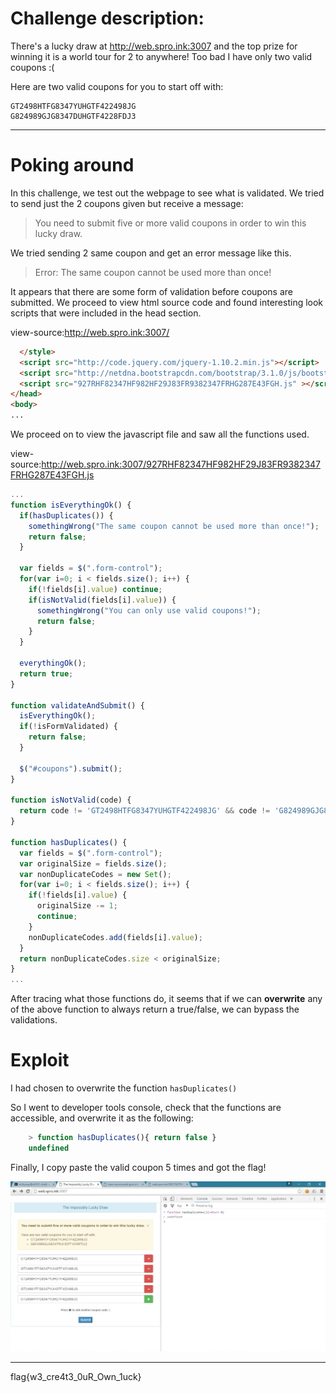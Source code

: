 Challenge description:
==
There's a lucky draw at http://web.spro.ink:3007 and the top prize for winning it is a world tour for 2 to anywhere! Too bad I have only two valid coupons :(

Here are two valid coupons for you to start off with:

    GT2498HTFG8347YUHGTF422498JG
    G824989GJG8347DUHGTF4228FDJ3

---
Poking around
==
In this challenge, we test out the webpage to see what is validated. 
We tried to send just the 2 coupons given but receive a message: 
> You need to submit five or more valid coupons in order to win this lucky draw.


We tried sending 2 same coupon and get an error message like this.

> Error: The same coupon cannot be used more than once!

It appears that there are some form of validation before coupons are submitted. We proceed to view html source code and found interesting look scripts that were included in the head section.

view-source:http://web.spro.ink:3007/
```html
  </style>
  <script src="http://code.jquery.com/jquery-1.10.2.min.js"></script>
  <script src="http://netdna.bootstrapcdn.com/bootstrap/3.1.0/js/bootstrap.min.js"></script>
  <script src="927RHF82347HF982HF29J83FR9382347FRHG287E43FGH.js" ></script>
</head>
<body>
...
```

We proceed on to view the javascript file and saw all the functions used.

view-source:http://web.spro.ink:3007/927RHF82347HF982HF29J83FR9382347FRHG287E43FGH.js
```javascript
...
function isEverythingOk() {
  if(hasDuplicates()) {
    somethingWrong("The same coupon cannot be used more than once!");
    return false;
  }

  var fields = $(".form-control");
  for(var i=0; i < fields.size(); i++) {
    if(!fields[i].value) continue;
    if(isNotValid(fields[i].value)) {
      somethingWrong("You can only use valid coupons!");
      return false;
    }
  }

  everythingOk();
  return true;
}

function validateAndSubmit() {
  isEverythingOk();
  if(!isFormValidated) {
    return false;
  }

  $("#coupons").submit();
}

function isNotValid(code) {
  return code != 'GT2498HTFG8347YUHGTF422498JG' && code != 'G824989GJG8347DUHGTF4228FDJ3';
}

function hasDuplicates() {
  var fields = $(".form-control");
  var originalSize = fields.size();
  var nonDuplicateCodes = new Set();
  for(var i=0; i < fields.size(); i++) {
    if(!fields[i].value) {
      originalSize -= 1;
      continue;
    }
    nonDuplicateCodes.add(fields[i].value);
  }
  return nonDuplicateCodes.size < originalSize;
}
...
```

After tracing what those functions do, it seems that if we can **overwrite** any of the above function to always return a true/false, we can bypass the validations. 

Exploit
==
I had chosen to overwrite the function ```hasDuplicates()```

So I went to developer tools console, check that the functions are accessible, and overwrite it as the following:
```javascript
	> function hasDuplicates(){ return false }
	undefined
```

Finally, I copy paste the valid coupon 5 times and got the flag!

![screenshot](https://github.com/HLOverflow/2016-CTF101-workshops-writeups/blob/master/challenge8/challenge8.jpg)

---
flag{w3_cre4t3_0uR_Own_1uck}
